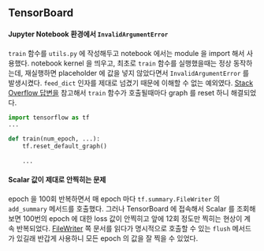 ## TensorBoard

#### Jupyter Notebook 환경에서 `InvalidArgumentError`

`train` 함수를 `utils.py` 에 작성해두고 notebook 에서는 module 을 import 해서 사용했다. notebook kernel 을 띄우고, 최초로 `train` 함수를 실행했을때는 정상 동작하는데, 재실행하면 placeholder 에 값을 넣지 않았다면서 `InvalidArgumentError` 를 발생시켰다. `feed_dict` 인자를 제대로 넘겼기 때문에 이해할 수 없는 예외였다. [Stack Overflow 답변을](https://stackoverflow.com/questions/39356714/using-tensorboard-with-jupyter-notebooks) 참고해서 `train` 함수가 호출될때마다 graph 를 reset 하니 해결되었다.

```python
import tensorflow as tf
...

def train(num_epoch, ...):
	tf.reset_default_graph()
	
	...
```

#### Scalar 값이 제대로 안찍히는 문제

epoch 을 100회 반복하면서 매 epoch 마다 `tf.summary.FileWriter` 의 `add_summary` 메서드를 호출했다. 그러나 TensorBoard 에 접속해서 Scalar 를 조회해보면 100번의 epoch 에 대한 loss 값이 안찍히고 앞에 12회 정도만 찍히는 현상이 계속 반복되었다. [FileWriter](https://www.tensorflow.org/api_docs/python/tf/summary/FileWriter) 쪽 문서를 읽다가 명시적으로 호출할 수 있는 `flush` 메서드가 있길래 반갑게 사용하니 모든 epoch 의 값을 잘 찍을 수 있었다.
